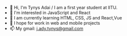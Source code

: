 - 👋 Hi, I'm Tynys Adai
     / I am a first year student at IITU.
- 👀 I'm interested in JavaScript and React
- 🌱 I am currently learning HTML, CSS, JS and React,Vue
- 💞️ I hope for work in web and mobile projects
- 📫 My gmail: j.ady.tynys@gmail.com

<!---
TynysA/TynysA is a ✨ special ✨ repository because its `README.md` (this file) appears on your GitHub profile.
You can click the Preview link to take a look at your changes.
--->
